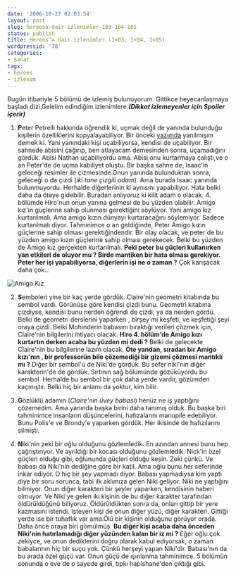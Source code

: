 ```yaml
---
date: '2006-10-27 02:03:54'
layout: post
slug: hereosa-dair-izlenimler-103-104-105
status: publish
title: Hereos’a dair izlenimler (1×03, 1×04, 1×05)
wordpressid: '78'
categories:
- Sanat
tags:
- heroes
- izlenim
---
```


Bugün itibariyle 5 bölümü de izlemiş bulunuyorum. Gittikce heyecanlaşmaya başladı dizi.Gelelim edindiğim izlenimlere.**_(Dikkat izlemeyenler için Spoiler içerir)_**




	
  1. **P**eter Petrelli hakkında öğrendik ki, uçmak değil de yanında bulunduğu kişilerin özelliklerini kopyalayabiliyor. Bir önceki [yazımda](http://www.fatiharslan.net/blog/hereos-1x01-ve-1x02-bolumleri/) yanılmışım demek ki. Yani yanındaki kişi uçabiliyorsa, kendisi de uçabiliyor. Bir sahnede abisini çağırıp, ben atlayacam demesinden sonra, uçamadığını gördük. Abisi Nathan uçabiliyordu ama. Abisi onu kurtarmaya çalıştı,ve o an Peter'de de uçma kabiliyet oluştu. Bir başka sahne de, Isaac'in geleceği resimler ile çizmesinde.Onun yanında bulunduktan sonra, geleceği o da çizdi (_iki tane çizgili adam_). Ama burada Isaac yanında bulunmuyordu. Herhalde diğerlerinin ki aynısını yapabiliyor. Hata belki daha da öteye gidebilir. Buradan anlıyoruz ki kilit adam o olacak. 4. bölümde Hiro'nun onun yanına gelmesi de bu yüzden olabilir. Amigo kız'ın güçlerine sahip olunması gerektiğini söylüyor. Yani amigo kız kurtarılmalı. Ama amigo kızın dünyayı kurtaracağını söylemiyor. Sadece kurtarılmalı diyor. Tahminimce o an geldiğinde, Peter Amigo kızın güçlerine sahip olması gerektiğindendir. Bir olay olacak, ve peter de bu yüzden amigo kızın güçlerine sahip olması gerekecek. Belki bu yüzden de Amigo kız gerçekten kurtarılmalı. **Peki peter bu güçleri kullanırken yan etkileri de oluyor mu ? Birde mantiken bir hata olması gerekiyor. Peter her işi yapabiliyorsa, diğerlerin işi ne o zaman ?** Çok karışacak daha çok...

![Amigo Kız](http://www.pantagraph.com/content/articles/2006/09/25/freetime/doc4517f4d9c01a0927652893.jpg)


	
  2. **S**emboleri yine bir kaç yerde gördük. Claire'nin geometri kitabında bu sembol vardı. Görünüşe göre kendisi çizdi bunu. Geometri kıtabına çizdiyse, kendisi bunu nerden öğrendi de çizdi, ya da nerden gördü. Belki de geometri derslerini yaparken , birşey mi keşfeti, ve keşfetiği şeyi oraya çizdi. Belki Mohinderin babasını bıraktığı verileri çözmek için, Claire'nin bilgilerini ihtiyacı olacak. **Hiro 4. bölüm'de Amigo kızı kurtartın derken acaba bu yüzden mi dedi ?** Belki de gelecekte Claire'nin bu bilgilerine lazım olacak. **Öte yandan, sıradan bir Amigo kızı'nın , bir professorün bile çözemediği bir gizemi çözmesi mantıklı mı ?** Diğer bir sembol'ü de Niki'de gördük. Bu sefer niki'nin diğer karakterin'de de gördük. Sırtının sağ bölümünde gözüküyordu bu sembol. Herhalde bu sembol bir çok daha yerde vardır, gözümden kaçmıştır. Belki hiç bir anlamı da yoktur, kim bilir.


	
  3. **G**özlüklü adamın (_Claire'nin üvey babası_) henüz ne iş yaptığını çözemedim. Ama yanında başka birini daha tanımış olduk. Bu başka biri tahminimce insanların düşüncelerini, hafızalarını manupile edebiliyor. Bunu Polis'e ve Brondy'e yaparken gördük. Her ikisinde de hafızılarını silmişti.



	
  4. **N**iki'nin zeki bir oğlu olduğunu gözlemledik. En azından annesi bunu hep çağrıştırıyor. Ve ayrıldığı bir kocası olduğunu gözlemledik. Nick'in özel güçleri olduğu gibi, oğlununda güçleri olduğu kesin. Zeki çünkü. Ve babası da Niki'nin dediğine göre bir katil. Ama oğlu bunu her seferinde inkar ediyor. O hiç bir şey yapmadı diyor. Babası yapmadıysa kim yaptı diye bir soru sorunca, tabi ilk aklımıza gelen Niki geliyor. Niki ne yaptığını bilmiyor. Onun diğer karakteri bir şeyler yaparken, kendisinin haberi olmuyor. Ve Niki'ye gelen iki kişinin de bu diğer karakter tarafından öldürüldüğünü biliyoruz. Öldürüldükten sonra da, onları gittip bir yere kazmasını istendi. İsteyen kişi de onun diğer yüzü, diğer karakteri. Gittiği yerde ise bir tuhaflık var ama.Ölü bir kişinin olduğunu görüyor orada. Daha önce oraya biri gömülmüş. **Bu diğer kişi acaba daha önceden Niki'nin hatırlamadığı diğer yüzünden kalan bir iz mi ?** Eğer oğlu çok zekiyce, ve onun dediklerini doğru olarak kabul ediyorsak, o zaman babalarının hiç bir suçu yok. Çünkü herşeyi yapan Niki'dir. Babası'nın da bu arada özel güçü var. Onun güçü de ışınlanma tahminimce. 5 bölümün sonunda o eve de o sayede girdi, tıpkı hapishane'den çıktığı gibi. 






